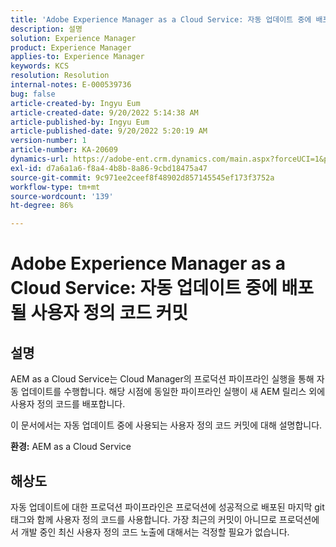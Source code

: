 ```yaml
---
title: 'Adobe Experience Manager as a Cloud Service: 자동 업데이트 중에 배포될 사용자 지정 코드 커밋'
description: 설명
solution: Experience Manager
product: Experience Manager
applies-to: Experience Manager
keywords: KCS
resolution: Resolution
internal-notes: E-000539736
bug: false
article-created-by: Ingyu Eum
article-created-date: 9/20/2022 5:14:38 AM
article-published-by: Ingyu Eum
article-published-date: 9/20/2022 5:20:19 AM
version-number: 1
article-number: KA-20609
dynamics-url: https://adobe-ent.crm.dynamics.com/main.aspx?forceUCI=1&pagetype=entityrecord&etn=knowledgearticle&id=5c1eaf1a-a338-ed11-9db0-002248086a27
exl-id: d7a6a1a6-f8a4-4b8b-8a86-9cbd18475a47
source-git-commit: 9c971ee2ceef8f48902d857145545ef173f3752a
workflow-type: tm+mt
source-wordcount: '139'
ht-degree: 86%

---
```


# Adobe Experience Manager as a Cloud Service: 자동 업데이트 중에 배포될 사용자 정의 코드 커밋

## 설명


AEM as a Cloud Service는 Cloud Manager의 프로덕션 파이프라인 실행을 통해 자동 업데이트를 수행합니다. 해당 시점에 동일한 파이프라인 실행이 새 AEM 릴리스 외에 사용자 정의 코드를 배포합니다.

이 문서에서는 자동 업데이트 중에 사용되는 사용자 정의 코드 커밋에 대해 설명합니다.

<b>환경:</b>
AEM as a Cloud Service


## 해상도


자동 업데이트에 대한 프로덕션 파이프라인은 프로덕션에 성공적으로 배포된 마지막 git 태그와 함께 사용자 정의 코드를 사용합니다. 가장 최근의 커밋이 아니므로 프로덕션에서 개발 중인 최신 사용자 정의 코드 노출에 대해서는 걱정할 필요가 없습니다.
